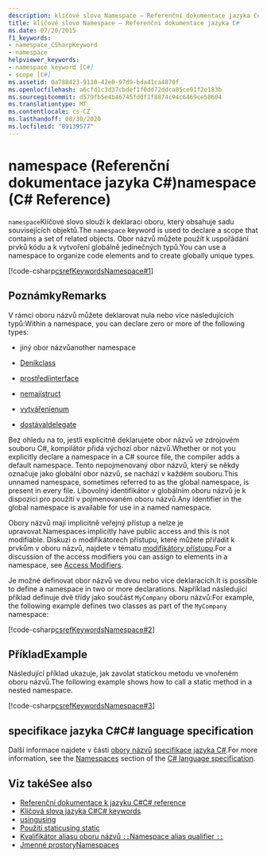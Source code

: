 ```yaml
---
description: klíčové slovo Namespace – Referenční dokumentace jazyka C#
title: klíčové slovo Namespace – Referenční dokumentace jazyka C#
ms.date: 07/20/2015
f1_keywords:
- namespace_CSharpKeyword
- namespace
helpviewer_keywords:
- namespace keyword [C#]
- scope [C#]
ms.assetid: 0a788423-9110-42e0-97d9-bda41ca4870f
ms.openlocfilehash: a6cfd1c3d37cbdef1f0dd72ddca85ce91f2e183b
ms.sourcegitcommit: d579fb5e4b46745fd0f1f8874c94c6469ce58604
ms.translationtype: MT
ms.contentlocale: cs-CZ
ms.lasthandoff: 08/30/2020
ms.locfileid: "89139577"
---
```

# <a name="namespace-c-reference"></a><span data-ttu-id="c094c-103">namespace (Referenční dokumentace jazyka C#)</span><span class="sxs-lookup"><span data-stu-id="c094c-103">namespace (C# Reference)</span></span>

<span data-ttu-id="c094c-104">`namespace`Klíčové slovo slouží k deklaraci oboru, který obsahuje sadu souvisejících objektů.</span><span class="sxs-lookup"><span data-stu-id="c094c-104">The `namespace` keyword is used to declare a scope that contains a set of related objects.</span></span> <span data-ttu-id="c094c-105">Obor názvů můžete použít k uspořádání prvků kódu a k vytvoření globálně jedinečných typů.</span><span class="sxs-lookup"><span data-stu-id="c094c-105">You can use a namespace to organize code elements and to create globally unique types.</span></span>

[!code-csharp[csrefKeywordsNamespace#1](~/samples/snippets/csharp/VS_Snippets_VBCSharp/csrefKeywordsNamespace/CS/csrefKeywordsNamespace.cs#1)]

## <a name="remarks"></a><span data-ttu-id="c094c-106">Poznámky</span><span class="sxs-lookup"><span data-stu-id="c094c-106">Remarks</span></span>

<span data-ttu-id="c094c-107">V rámci oboru názvů můžete deklarovat nula nebo více následujících typů:</span><span class="sxs-lookup"><span data-stu-id="c094c-107">Within a namespace, you can declare zero or more of the following types:</span></span>

- <span data-ttu-id="c094c-108">jiný obor názvů</span><span class="sxs-lookup"><span data-stu-id="c094c-108">another namespace</span></span>

- [<span data-ttu-id="c094c-109">Deník</span><span class="sxs-lookup"><span data-stu-id="c094c-109">class</span></span>](class.md)

- [<span data-ttu-id="c094c-110">prostředí</span><span class="sxs-lookup"><span data-stu-id="c094c-110">interface</span></span>](interface.md)

- [<span data-ttu-id="c094c-111">nemají</span><span class="sxs-lookup"><span data-stu-id="c094c-111">struct</span></span>](../builtin-types/struct.md)

- [<span data-ttu-id="c094c-112">vytváření</span><span class="sxs-lookup"><span data-stu-id="c094c-112">enum</span></span>](../builtin-types/enum.md)

- [<span data-ttu-id="c094c-113">dostával</span><span class="sxs-lookup"><span data-stu-id="c094c-113">delegate</span></span>](../builtin-types/reference-types.md#the-delegate-type)

<span data-ttu-id="c094c-114">Bez ohledu na to, jestli explicitně deklarujete obor názvů ve zdrojovém souboru C#, kompilátor přidá výchozí obor názvů.</span><span class="sxs-lookup"><span data-stu-id="c094c-114">Whether or not you explicitly declare a namespace in a C# source file, the compiler adds a default namespace.</span></span> <span data-ttu-id="c094c-115">Tento nepojmenovaný obor názvů, který se někdy označuje jako globální obor názvů, se nachází v každém souboru.</span><span class="sxs-lookup"><span data-stu-id="c094c-115">This unnamed namespace, sometimes referred to as the global namespace, is present in every file.</span></span> <span data-ttu-id="c094c-116">Libovolný identifikátor v globálním oboru názvů je k dispozici pro použití v pojmenovaném oboru názvů.</span><span class="sxs-lookup"><span data-stu-id="c094c-116">Any identifier in the global namespace is available for use in a named namespace.</span></span>

<span data-ttu-id="c094c-117">Obory názvů mají implicitně veřejný přístup a nelze je upravovat.</span><span class="sxs-lookup"><span data-stu-id="c094c-117">Namespaces implicitly have public access and this is not modifiable.</span></span> <span data-ttu-id="c094c-118">Diskuzi o modifikátorech přístupu, které můžete přiřadit k prvkům v oboru názvů, najdete v tématu [modifikátory přístupu](access-modifiers.md).</span><span class="sxs-lookup"><span data-stu-id="c094c-118">For a discussion of the access modifiers you can assign to elements in a namespace, see [Access Modifiers](access-modifiers.md).</span></span>

<span data-ttu-id="c094c-119">Je možné definovat obor názvů ve dvou nebo více deklaracích.</span><span class="sxs-lookup"><span data-stu-id="c094c-119">It is possible to define a namespace in two or more declarations.</span></span> <span data-ttu-id="c094c-120">Například následující příklad definuje dvě třídy jako součást `MyCompany` oboru názvů:</span><span class="sxs-lookup"><span data-stu-id="c094c-120">For example, the following example defines two classes as part of the `MyCompany` namespace:</span></span>

[!code-csharp[csrefKeywordsNamespace#2](~/samples/snippets/csharp/VS_Snippets_VBCSharp/csrefKeywordsNamespace/CS/csrefKeywordsNamespace.cs#2)]

## <a name="example"></a><span data-ttu-id="c094c-121">Příklad</span><span class="sxs-lookup"><span data-stu-id="c094c-121">Example</span></span>

<span data-ttu-id="c094c-122">Následující příklad ukazuje, jak zavolat statickou metodu ve vnořeném oboru názvů.</span><span class="sxs-lookup"><span data-stu-id="c094c-122">The following example shows how to call a static method in a nested namespace.</span></span>

[!code-csharp[csrefKeywordsNamespace#3](~/samples/snippets/csharp/VS_Snippets_VBCSharp/csrefKeywordsNamespace/CS/csrefKeywordsNamespace.cs#3)]

## <a name="c-language-specification"></a><span data-ttu-id="c094c-123">specifikace jazyka C#</span><span class="sxs-lookup"><span data-stu-id="c094c-123">C# language specification</span></span>

<span data-ttu-id="c094c-124">Další informace najdete v části [obory názvů](~/_csharplang/spec/namespaces.md) [specifikace jazyka C#](~/_csharplang/spec/introduction.md).</span><span class="sxs-lookup"><span data-stu-id="c094c-124">For more information, see the [Namespaces](~/_csharplang/spec/namespaces.md) section of the [C# language specification](~/_csharplang/spec/introduction.md).</span></span>

## <a name="see-also"></a><span data-ttu-id="c094c-125">Viz také</span><span class="sxs-lookup"><span data-stu-id="c094c-125">See also</span></span>

- [<span data-ttu-id="c094c-126">Referenční dokumentace k jazyku C#</span><span class="sxs-lookup"><span data-stu-id="c094c-126">C# reference</span></span>](../index.md)
- [<span data-ttu-id="c094c-127">Klíčová slova jazyka C#</span><span class="sxs-lookup"><span data-stu-id="c094c-127">C# keywords</span></span>](index.md)
- [<span data-ttu-id="c094c-128">using</span><span class="sxs-lookup"><span data-stu-id="c094c-128">using</span></span>](using-directive.md)
- [<span data-ttu-id="c094c-129">Použití static</span><span class="sxs-lookup"><span data-stu-id="c094c-129">using static</span></span>](using-static.md)
- [<span data-ttu-id="c094c-130">Kvalifikátor aliasu oboru názvů `::`</span><span class="sxs-lookup"><span data-stu-id="c094c-130">Namespace alias qualifier `::`</span></span>](../operators/namespace-alias-qualifier.md)
- [<span data-ttu-id="c094c-131">Jmenné prostory</span><span class="sxs-lookup"><span data-stu-id="c094c-131">Namespaces</span></span>](../../programming-guide/namespaces/index.md)
